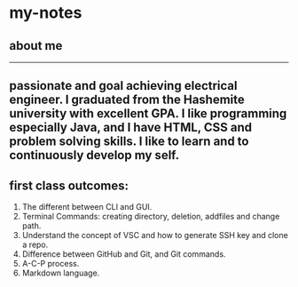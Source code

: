 # my-notes
## **about me**
---
passionate and goal achieving electrical engineer. I graduated from the Hashemite university with excellent GPA. I like programming especially Java, and I have HTML, CSS and problem solving skills. I like to learn and to continuously develop my self.
---
## first class outcomes:
1. The different between CLI and GUI.
2. Terminal Commands: creating directory, deletion, addfiles and change path.
3. Understand the concept of VSC and how to generate SSH key and clone a repo.
4. Difference between GitHub and Git, and Git commands.
5. A-C-P process.
6. Markdown language.
